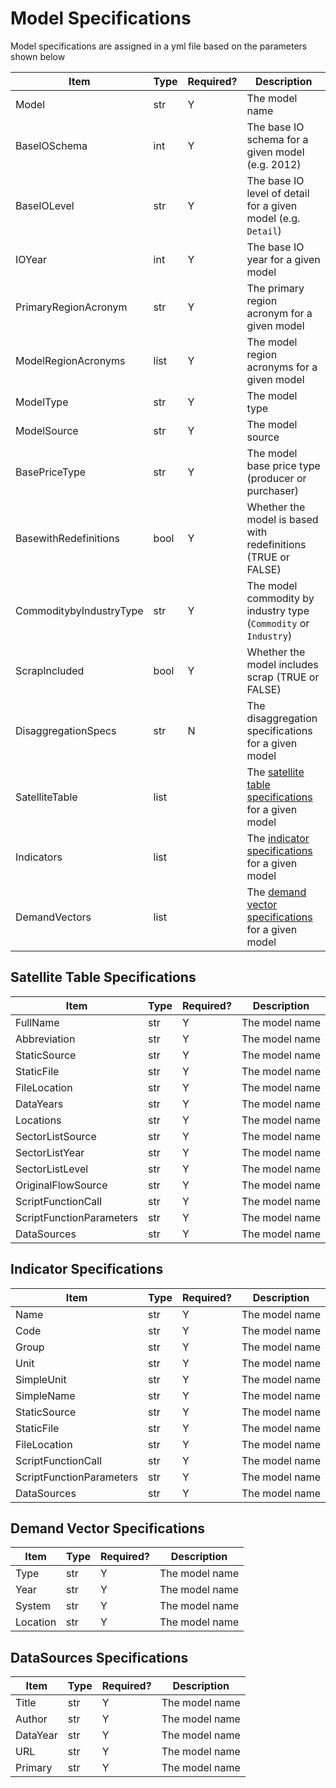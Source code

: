 # Model Specifications
Model specifications are assigned in a yml file based on the parameters shown below

| Item | Type | Required? | Description |
| --- | --- | --- | --------- |
| Model | str | Y | The model name |
| BaseIOSchema | int | Y | The base IO schema for a given model (e.g. 2012) |
| BaseIOLevel | str | Y | The base IO level of detail for a given model (e.g. `Detail`) |
| IOYear | int | Y | The base IO year for a given model |
| PrimaryRegionAcronym | str | Y | The primary region acronym for a given model |
| ModelRegionAcronyms | list | Y | The model region acronyms for a given model |
| ModelType | str | Y | The model type |
| ModelSource | str | Y | The model source |
| BasePriceType | str | Y | The model base price type (producer or purchaser) |
| BasewithRedefinitions | bool | Y | Whether the model is based with redefinitions (TRUE or FALSE) |
| CommoditybyIndustryType | str | Y | The model commodity by industry type (`Commodity` or `Industry`) |
| ScrapIncluded | bool | Y | Whether the model includes scrap (TRUE or FALSE) |
| DisaggregationSpecs | str | N | The disaggregation specifications for a given model |
| SatelliteTable | list |  | The [satellite table specifications](#Satellite-Table-Specifications) for a given model |
| Indicators | list |  | The [indicator specifications](#Indicator-Specifications) for a given model |
| DemandVectors | list |  | The [demand vector specifications](#Demand-Vector-Specifications) for a given model |


## Satellite Table Specifications
| Item | Type | Required? | Description |
| --- | --- | --- | --------- |
| FullName | str | Y | The model name |
| Abbreviation | str | Y | The model name |
| StaticSource | str | Y | The model name |
| StaticFile | str | Y | The model name |
| FileLocation | str | Y | The model name |
| DataYears | str | Y | The model name |
| Locations | str | Y | The model name |
| SectorListSource | str | Y | The model name |
| SectorListYear | str | Y | The model name |
| SectorListLevel | str | Y | The model name |
| OriginalFlowSource | str | Y | The model name |
| ScriptFunctionCall | str | Y | The model name |
| ScriptFunctionParameters | str | Y | The model name |
| DataSources | str | Y | The model name |


## Indicator Specifications
| Item | Type | Required? | Description |
| --- | --- | --- | --------- |
| Name | str | Y | The model name |
| Code | str | Y | The model name |
| Group | str | Y | The model name |
| Unit | str | Y | The model name |
| SimpleUnit | str | Y | The model name |
| SimpleName | str | Y | The model name |
| StaticSource | str | Y | The model name |
| StaticFile | str | Y | The model name |
| FileLocation | str | Y | The model name |
| ScriptFunctionCall | str | Y | The model name |
| ScriptFunctionParameters | str | Y | The model name |
| DataSources | str | Y | The model name |


## Demand Vector Specifications
| Item | Type | Required? | Description |
| --- | --- | --- | --------- |
| Type | str | Y | The model name |
| Year | str | Y | The model name |
| System | str | Y | The model name |
| Location | str | Y | The model name |


## DataSources Specifications
| Item | Type | Required? | Description |
| --- | --- | --- | --------- |
| Title | str | Y | The model name |
| Author | str | Y | The model name |
| DataYear | str | Y | The model name |
| URL | str | Y | The model name |
| Primary | str | Y | The model name |

